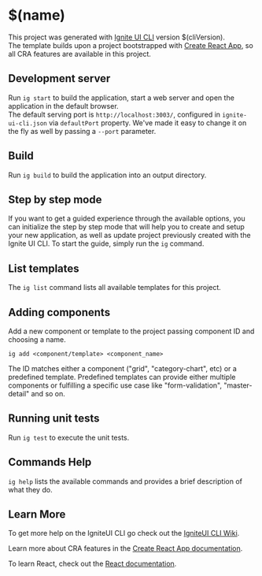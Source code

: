 # $(name)

This project was generated with [Ignite UI CLI](https://github.com/IgniteUI/igniteui-cli) version $(cliVersion).<br>
The template builds upon a project bootstrapped with [Create React App](https://github.com/facebook/create-react-app), so all CRA features are available in this project.

## Development server

Run `ig start` to build the application, start a web server and open the application in the default browser. <br>
The default serving port is `http://localhost:3003/`, configured in `ignite-ui-cli.json` via `defaultPort` property. We've made it easy to change it on the fly as well by passing a `--port` parameter.

## Build

Run `ig build` to build the application into an output directory.

## Step by step mode

If you want to get a guided experience through the available options, you can initialize the step by step mode that will help you to create and setup your new application, as well as update project previously created with the Ignite UI CLI. To start the guide, simply run the `ig` command.

## List templates

The `ig list` command lists all available templates for this project.

## Adding components

Add a new component or template to the project passing component ID and choosing a name.

`ig add <component/template> <component_name>`

The ID matches either a component ("grid", "category-chart", etc) or a predefined template. Predefined templates can provide either multiple components or fulfilling a specific use case like "form-validation", "master-detail" and so on.

## Running unit tests

Run `ig test` to execute the unit tests.

## Commands Help

`ig help` lists the available commands and provides a brief description of what they do.

## Learn More

To get more help on the IgniteUI CLI go check out the [IgniteUI CLI Wiki](https://github.com/IgniteUI/igniteui-cli/wiki).

Learn more about CRA features in the [Create React App documentation](https://facebook.github.io/create-react-app/docs/getting-started).

To learn React, check out the [React documentation](https://reactjs.org/).



